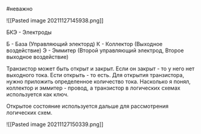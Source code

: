 #неважно 

![[Pasted image 20211127145938.png]]

БКЭ - Электроды

Б - База (Управляющий электорд)
К - Коллектор (Выходное воздействие)
Э - Эммитер (Второй управляющий электрод, Второе выходное воздействие)

Транзистор может быть открыт и закрыт. Если он закрыт - то у него нет выходного тока. Ести открыть - то есть. Для открытия транзистора, нужно приложить определенное количество тока. Насколько я понял, коллектор и эммитер - провод, а транзистор в логических схемах используется как ключ.

Открытое состояние используется дальше для рассмотрения логических схем. 

![[Pasted image 20211127150339.png]]